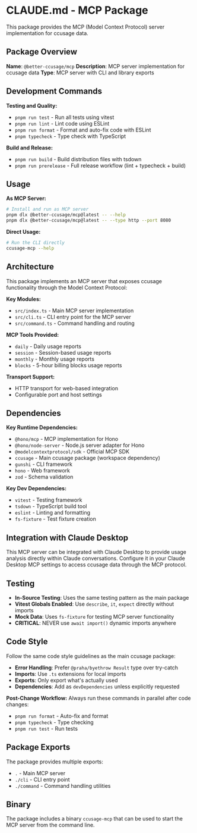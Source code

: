 # CLAUDE.md - MCP Package

This package provides the MCP (Model Context Protocol) server implementation for ccusage data.

## Package Overview

**Name**: `@better-ccusage/mcp`
**Description**: MCP server implementation for ccusage data
**Type**: MCP server with CLI and library exports

## Development Commands

**Testing and Quality:**

- `pnpm run test` - Run all tests using vitest
- `pnpm run lint` - Lint code using ESLint
- `pnpm run format` - Format and auto-fix code with ESLint
- `pnpm typecheck` - Type check with TypeScript

**Build and Release:**

- `pnpm run build` - Build distribution files with tsdown
- `pnpm run prerelease` - Full release workflow (lint + typecheck + build)

## Usage

**As MCP Server:**

```bash
# Install and run as MCP server
pnpm dlx @better-ccusage/mcp@latest -- --help
pnpm dlx @better-ccusage/mcp@latest -- --type http --port 8080
```

**Direct Usage:**

```bash
# Run the CLI directly
ccusage-mcp --help
```

## Architecture

This package implements an MCP server that exposes ccusage functionality through the Model Context Protocol:

**Key Modules:**

- `src/index.ts` - Main MCP server implementation
- `src/cli.ts` - CLI entry point for the MCP server
- `src/command.ts` - Command handling and routing

**MCP Tools Provided:**

- `daily` - Daily usage reports
- `session` - Session-based usage reports
- `monthly` - Monthly usage reports
- `blocks` - 5-hour billing blocks usage reports

**Transport Support:**

- HTTP transport for web-based integration
- Configurable port and host settings

## Dependencies

**Key Runtime Dependencies:**

- `@hono/mcp` - MCP implementation for Hono
- `@hono/node-server` - Node.js server adapter for Hono
- `@modelcontextprotocol/sdk` - Official MCP SDK
- `ccusage` - Main ccusage package (workspace dependency)
- `gunshi` - CLI framework
- `hono` - Web framework
- `zod` - Schema validation

**Key Dev Dependencies:**

- `vitest` - Testing framework
- `tsdown` - TypeScript build tool
- `eslint` - Linting and formatting
- `fs-fixture` - Test fixture creation

## Integration with Claude Desktop

This MCP server can be integrated with Claude Desktop to provide usage analysis directly within Claude conversations. Configure it in your Claude Desktop MCP settings to access ccusage data through the MCP protocol.

## Testing

- **In-Source Testing**: Uses the same testing pattern as the main package
- **Vitest Globals Enabled**: Use `describe`, `it`, `expect` directly without imports
- **Mock Data**: Uses `fs-fixture` for testing MCP server functionality
- **CRITICAL**: NEVER use `await import()` dynamic imports anywhere

## Code Style

Follow the same code style guidelines as the main ccusage package:

- **Error Handling**: Prefer `@praha/byethrow Result` type over try-catch
- **Imports**: Use `.ts` extensions for local imports
- **Exports**: Only export what's actually used
- **Dependencies**: Add as `devDependencies` unless explicitly requested

**Post-Change Workflow:**
Always run these commands in parallel after code changes:

- `pnpm run format` - Auto-fix and format
- `pnpm typecheck` - Type checking
- `pnpm run test` - Run tests

## Package Exports

The package provides multiple exports:

- `.` - Main MCP server
- `./cli` - CLI entry point
- `./command` - Command handling utilities

## Binary

The package includes a binary `ccusage-mcp` that can be used to start the MCP server from the command line.
